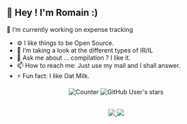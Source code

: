 ## 👋 Hey ! I'm Romain :)

🔭 I’m currently working on expense tracking
- ⚙️ I like things to be Open Source.
- 🌱 I’m taking a look at the different types of IR/IL
- 💬 Ask me about ... compilation ? I like it.
- 📫 How to reach me: Just use my mail and I shall answer.
- ⚡ Fun fact: I like Oat Milk.

<div align="center">

  ![Counter](https://komarev.com/ghpvc/?username=N3tup&color=blue)
  ![GitHub User's stars](https://img.shields.io/github/stars/N3tup?affiliations=OWNER%2CCOLLABORATOR&label=Github%20stars)

</div>
<br>
<div align="center">
  <a href="https://github.com/vn7n24fzkq/github-profile-summary-cards">
    <img src="http://github-profile-summary-cards.vercel.app/api/cards/stats?username=N3tup&theme=nord_dark"/>
  </a>
  <a href="https://github.com/vn7n24fzkq/github-profile-summary-cards">
    <img src="http://github-profile-summary-cards.vercel.app/api/cards/repos-per-language?username=N3tup&theme=nord_dark" />
  </a>
</div>
